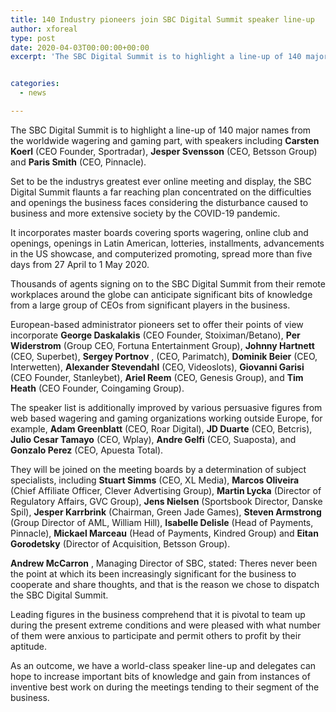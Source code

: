 ```yaml
---
title: 140 Industry pioneers join SBC Digital Summit speaker line-up
author: xforeal 
type: post
date: 2020-04-03T00:00:00+00:00
excerpt: 'The SBC Digital Summit is to highlight a line-up of 140 major names from the worldwide wagering and gaming part, with speakers including Carsten Koerl (CEO Founder, Sportradar), Jesper Svensson (CEO, Betsson Group) and Paris Smith (CEO, Pinnacle) '


categories:
  - news

---
```

The SBC Digital Summit is to highlight a line-up of 140 major names from the worldwide wagering and gaming part, with speakers including **Carsten Koerl** (CEO Founder, Sportradar), **Jesper Svensson** (CEO, Betsson Group) and **Paris Smith** (CEO, Pinnacle). 

Set to be the industrys greatest ever online meeting and display, the SBC Digital Summit flaunts a far reaching plan concentrated on the difficulties and openings the business faces considering the disturbance caused to business and more extensive society by the COVID-19 pandemic. 

It incorporates master boards covering sports wagering, online club and openings, openings in Latin American, lotteries, installments, advancements in the US showcase, and computerized promoting, spread more than five days from 27 April to 1 May 2020. 

Thousands of agents signing on to the SBC Digital Summit from their remote workplaces around the globe can anticipate significant bits of knowledge from a large group of CEOs from significant players in the business. 

European-based administrator pioneers set to offer their points of view incorporate **George Daskalakis** (CEO Founder, Stoiximan/Betano), **Per Widerstrom** (Group CEO, Fortuna Entertainment Group), **Johnny Hartnett** (CEO, Superbet), **Sergey Portnov** , (CEO, Parimatch), **Dominik Beier** (CEO, Interwetten), **Alexander Stevendahl** (CEO, Videoslots), **Giovanni Garisi** (CEO Founder, Stanleybet), **Ariel Reem** (CEO, Genesis Group), and **Tim Heath** (CEO Founder, Coingaming Group). 

The speaker list is additionally improved by various persuasive figures from web based wagering and gaming organizations working outside Europe, for example, **Adam Greenblatt** (CEO, Roar Digital), **JD Duarte** (CEO, Betcris), **Julio Cesar Tamayo** (CEO, Wplay), **Andre Gelfi** (CEO, Suaposta), and **Gonzalo Perez** (CEO, Apuesta Total). 

They will be joined on the meeting boards by a determination of subject specialists, including **Stuart Simms** (CEO, XL Media), **Marcos Oliveira** (Chief Affiliate Officer, Clever Advertising Group), **Martin Lycka** (Director of Regulatory Affairs, GVC Group), **Jens Nielsen** (Sportsbook Director, Danske Spil), **Jesper Karrbrink** (Chairman, Green Jade Games), **Steven Armstrong** (Group Director of AML, William Hill), **Isabelle Delisle** (Head of Payments, Pinnacle), **Mickael Marceau** (Head of Payments, Kindred Group) and **Eitan Gorodetsky** (Director of Acquisition, Betsson Group). 

**Andrew McCarron** , Managing Director of SBC, stated: Theres never been the point at which its been increasingly significant for the business to cooperate and share thoughts, and that is the reason we chose to dispatch the SBC Digital Summit. 

Leading figures in the business comprehend that it is pivotal to team up during the present extreme conditions and were pleased with what number of them were anxious to participate and permit others to profit by their aptitude. 

As an outcome, we have a world-class speaker line-up and delegates can hope to increase important bits of knowledge and gain from instances of inventive best work on during the meetings tending to their segment of the business.